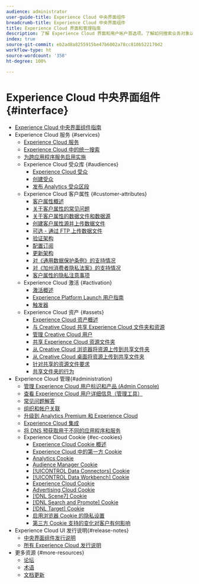 ```yaml
---
audience: administrator
user-guide-title: Experience Cloud 中央界面组件
breadcrumb-title: Experience Cloud 中央界面组件
title: Experience Cloud 界面和管理指南
description: 了解 Experience Cloud 界面和用户帐户首选项。了解如何搜索业务对象以及管理用户和产品。配置客户属性、受众库、Cookie 并共享 Experience Cloud 资源。
index: true
source-git-commit: eb2ad8a8255915be47b6002a78cc810b522170d2
workflow-type: ht
source-wordcount: '358'
ht-degree: 100%

---
```



# Experience Cloud 中央界面组件 {#interface}

+ [Experience Cloud 中央界面组件指南](experience-cloud.md)
+ Experience Cloud 服务 {#services}
   + [Experience Cloud 服务](core-services-landing.md)
   + [Experience Cloud 中的统一搜索](search-experience-cloud.md)
   + [为跨应用程序服务启用实施](core-services.md)
   + Experience Cloud 受众库 {#audiences}
      + [Experience Cloud 受众](audience-library.md)
      + [创建受众](t-audience-create.md)
      + [发布 Analytics 受众区段](t-publish-audience-segment.md)
   + Experience Cloud 客户属性 {#customer-attributes}
      + [客户属性概述](attributes.md)
      + [关于客户属性的常见问题](faq-crs.md)
      + [关于客户属性的数据文件和数据源](crs-data-file.md)
      + [创建客户属性源并上传数据文件](t-crs-usecase.md)
      + [可选 - 通过 FTP 上传数据文件](t-upload-attributes-ftp.md)
      + [验证架构](validate-schema.md)
      + [配置订阅](subscription.md)
      + [更新架构](t-update-schema.md)
      + [对《通用数据保护条例》的支持情况](gdpr.md)
      + [对《加州消费者隐私法案》的支持情况](ccpa.md)
      + [客户属性的隐私注意事项](privacy-mac.md)
   + Experience Cloud 激活 {#activation}
      + [激活概述](activation.md)
      + [Experience Platform Launch 用户指南](https://experienceleague.adobe.com/docs/experience-platform/tags/home.html?lang=zh-Hans)
      + [触发器](triggers.md)
   + Experience Cloud 资产 {#assets}
      + [Experience Cloud 资产概述](experience-cloud-assets.md)
      + [与 Creative Cloud 共享 Experience Cloud 文件夹和资源](creative-cloud.md)
      + [管理 Creative Cloud 用户](t-admin-add-cc-user.md)
      + [共享 Experience Cloud 资源文件夹](t-share-creative-cloud.md)
      + [从 Creative Cloud 浏览器将资源上传到共享文件夹](t-upload-asset-cc.md)
      + [从 Creative Cloud 桌面将资源上传到共享文件夹](t-cc-asset-upload-thor.md)
      + [针对共享的资源文件要求](assets-file-reqs.md)
      + [共享文件夹的行为](asset-behavior.md)
+ Experience Cloud 管理{#administration}
   + [管理 Experience Cloud 用户标识和产品 (Admin Console)](admin-getting-started.md)
   + [查看 Experience Cloud 用户详细信息（管理工具）](admin-tool-experience-cloud.md)
   + [常见问题解答](faq.md)
   + [组织和帐户关联](organizations.md)
   + [升级到 Analytics Premium 和 Experience Cloud](upgrade-to-analytics-premium.md)
   + [Experience Cloud 集成](marketing-cloud-integrations.md)
   + [将 DNS 预获取用于不同的应用程序和服务](dns-prefetch.md)
   + Experience Cloud Cookie {#ec-cookies}
      + [Experience Cloud Cookie 概述](cookies-privacy.md)
      + [Experience Cloud 中的第一方 Cookie](cookies-first-party.md)
      + [Analytics Cookie](cookies-analytics.md)
      + [Audience Manager Cookie](cookies-am.md)
      + [[!UICONTROL Data Connectors] Cookie](cookies-dc.md)
      + [[!UICONTROL Data Workbench] Cookie](cookies-insight.md)
      + [Experience Cloud Cookie](cookies-mc.md)
      + [Advertising Cloud Cookie](cookies-advertising-cloud.md)
      + [[!DNL Scene7] Cookie](cookies-s7.md)
      + [[!DNL Search and Promote] Cookie](cookies-snp.md)
      + [[!DNL Target] Cookie](cookies-target.md)
      + [启用浏览器 Cookie 的隐私设置](browser-cookie-settings.md)
      + [第三方 Cookie 支持的变化对客户有何影响](cookies-thirdparty.md)
+ Experience Cloud UI 发行说明{#release-notes}
   + [中央界面组件发行说明](release-notes.md)
   + [所有 Experience Cloud 发行说明](https://experienceleague.adobe.com/docs/release-notes/experience-cloud/current.html?lang=zh-Hans)
+ 更多资源 {#more-resources}
   + [论坛](https://experienceleaguecommunities.adobe.com/)
   + [术语](terms.md)
   + [文档更新](doc-updates.md)
